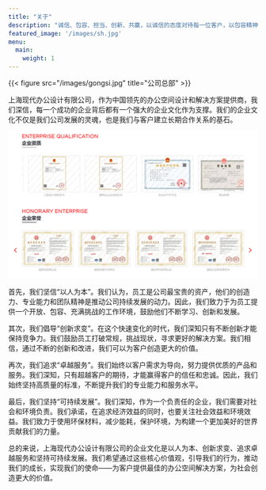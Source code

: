 ```yaml
---
title: "关于"
description: "诚信、包容、担当、创新、共赢，以诚信的态度对待每一位客户，以包容精神形成文化共识，以担当的作风树立新风正气，以创新的精神与时代同进，以共赢为目标与客户建立伙伴关系，共同成长。"
featured_image: '/images/sh.jpg'
menu:
  main:
    weight: 1
---
```

{{< figure src="/images/gongsi.jpg" title="公司总部" >}}

上海现代办公设计有限公司，作为中国领先的办公空间设计和解决方案提供商，我们深信，每一个成功的企业背后都有一个强大的企业文化作为支撑。我们的企业文化不仅是我们公司发展的灵魂，也是我们与客户建立长期合作关系的基石。

![Alt text](image.png)

首先，我们坚信“以人为本”。我们认为，员工是公司最宝贵的资产，他们的创造力、专业能力和团队精神是推动公司持续发展的动力。因此，我们致力于为员工提供一个开放、包容、充满挑战的工作环境，鼓励他们不断学习、创新和发展。

其次，我们倡导“创新求变”。在这个快速变化的时代，我们深知只有不断创新才能保持竞争力。我们鼓励员工打破常规，挑战现状，寻求更好的解决方案。我们相信，通过不断的创新和改进，我们可以为客户创造更大的价值。

再次，我们追求“卓越服务”。我们始终以客户需求为导向，努力提供优质的产品和服务。我们深知，只有超越客户的期待，才能赢得客户的信任和忠诚。因此，我们始终坚持高质量的标准，不断提升我们的专业能力和服务水平。

最后，我们坚持“可持续发展”。我们深知，作为一个负责任的企业，我们需要对社会和环境负责。我们承诺，在追求经济效益的同时，也要关注社会效益和环境效益。我们致力于使用环保材料，减少能耗，保护环境，为构建一个更加美好的世界贡献我们的力量。

总的来说，上海现代办公设计有限公司的企业文化是以人为本、创新求变、追求卓越服务和坚持可持续发展。我们希望通过这些核心价值观，引导我们的行为，推动我们的成长，实现我们的使命——为客户提供最佳的办公空间解决方案，为社会创造更大的价值。
